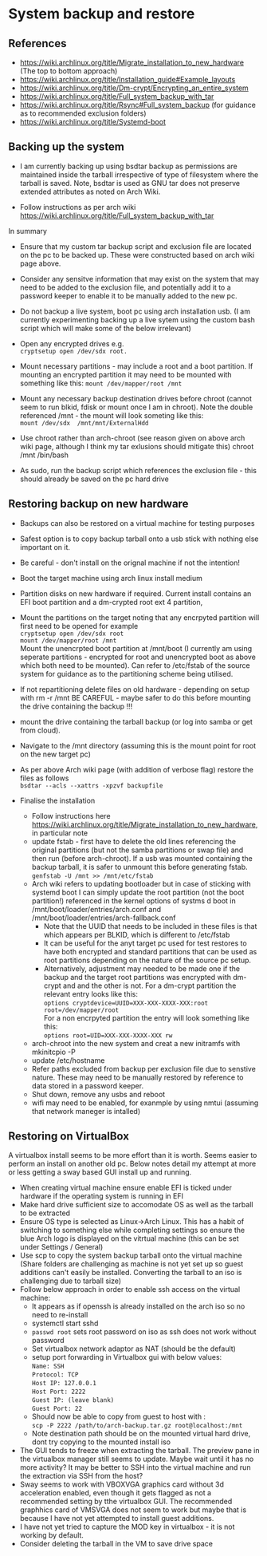 # System backup and restore

## References
 - https://wiki.archlinux.org/title/Migrate_installation_to_new_hardware  (The top to bottom approach)
 - https://wiki.archlinux.org/title/Installation_guide#Example_layouts
 - https://wiki.archlinux.org/title/Dm-crypt/Encrypting_an_entire_system
 - https://wiki.archlinux.org/title/Full_system_backup_with_tar
 - https://wiki.archlinux.org/title/Rsync#Full_system_backup  (for guidance as to recommended exclusion folders)
 - https://wiki.archlinux.org/title/Systemd-boot


## Backing up the system
- I am currently backing up using bsdtar backup as permissions are maintained inside the tarball irrespective of type of filesystem where the tarball is saved.  Note, bsdtar is used as GNU tar does not preserve extended attributes as noted on Arch Wiki.

- Follow instructions as per arch wiki
	https://wiki.archlinux.org/title/Full_system_backup_with_tar

In summary
 - Ensure that my custom tar backup script and exclusion file are located on the pc to be backed up.  These were constructed based on arch wiki page above.

 - Consider any sensitve information that may exist on the system that may need to be added to the exclusion file, and potentially add it to a password keeper to enable it to be manually added to the new pc.

 - Do not backup a live system, boot pc using arch installation usb.  (I am currently experimenting backing up a live sytem  using the custom bash script which will make some of the below irrelevant)

- Open any encrypted drives e.g. <br> `cryptsetup open /dev/sdx root.`

 - Mount necessary partitions - may include a root and a boot partition.  If mounting an encrypted partition it may need to be mounted with something like this:
    `mount /dev/mapper/root /mnt`

 - Mount any necessary backup destination drives before chroot (cannot seem to run blkid, fdisk or mount once I am in chroot).  Note the double referenced /mnt - the mount will look someting like this: <br>
 `mount /dev/sdx  /mnt/mnt/ExternalHdd`

 - Use chroot rather than arch-chroot (see reason given on above arch wiki page, although I think my tar exlusions should mitigate this)
	chroot /mnt /bin/bash

 - As sudo, run the backup script which references the exclusion file - this should already be saved on the pc hard drive



## Restoring backup on new hardware

 - Backups can also be restored on a virtual machine for testing purposes
 
 - Safest option is to copy backup tarball onto a usb stick with nothing else important on it.

 - Be careful - don't install on the orignal machine if not the intention!

 - Boot the target machine using arch linux install medium

 - Partition disks on new hardware if required.  Current install contains an EFI boot partition and a dm-crypted root ext 4 partition,
 
 - Mount the partitions on the target noting that any encrpyted partition will first need to be opened for example <br>
 `cryptsetup open /dev/sdx root` <br>
 `mount /dev/mapper/root /mnt` <br>
 Mount the unencrpted boot partition at /mnt/boot  (I currently am using seperate partitions - encrypted for root and unencrypted boot as above  which both need to be mounted).  Can refer to /etc/fstab of the source system for guidance as to the partitioning scheme being utilised.

 - If not repartitioning delete files on old hardware - depending on setup with rm -r /mnt   BE CAREFUL - maybe safer to do this before mounting the drive containing the backup !!! 

 - mount the drive containing the tarball backup (or log into samba or get from cloud).
 
 - Navigate to the /mnt directory (assuming this is the mount point for root on the new target pc)

 - As per above Arch wiki page (with addition of verbose flag) restore the files as follows <br>
	`bsdtar --acls --xattrs -xpzvf backupfile`
	
- Finalise the installation
	- Follow instructions here <br>
    https://wiki.archlinux.org/title/Migrate_installation_to_new_hardware, in particular note
	- update fstab - first have to delete the old lines referencing the  original partitions (but not the samba partitions or swap file) and then run (before arch-chroot).  If a usb was mounted containing the backup tarball, it is safer to unmount this before generating fstab. <br>
    `genfstab -U /mnt >> /mnt/etc/fstab`
	- Arch wiki refers to updating bootloader but in case of sticking with systemd boot I can simply update the root partition (not the boot partition!) referenced in the kernel options of systms d boot in /mnt/boot/loader/entries/arch.conf and /mnt/boot/loader/entries/arch-fallback.conf 
        - Note that the UUID that needs to be included in these files is that which appears per BLKID, which is different to /etc/fstab
        - It can be useful for the anyt target pc used for test restores to have both encrypted and standard partitions that can be used as root partitions depending on the nature of the source pc setup.
        - Alternatively, adjustment may needed to be made one if the backup and the target root partitions was encrypted with dm-crypt and and the other is not.  For a dm-crypt partition the relevant entry looks like this: <br>
        `options cryptdevice=UUID=XXX-XXX-XXXX-XXX:root root=/dev/mapper/root`<br>
        For a non encrpyted partition the entry will look something like this: <br>
        `options root=UID=XXX-XXX-XXXX-XXX rw`
	- arch-chroot into the new system and creat a new initramfs with mkinitcpio -P
	- update /etc/hostname
	- Refer paths excluded from backup per exclusion file due to senstive nature.  These may need to be manually restored by reference to data stored in a password keeper.
    - Shut down, remove any usbs and reboot
    - wifi may need to be enabled, for exanmple by using nmtui (assuming that network maneger is intalled)

## Restoring on VirtualBox

A virtualbox install seems to be more effort than it is worth.  Seems easier to perform an install on another old pc.  Below notes detail my attempt at more or less getting a sway based GUI install up and running.

- When creating virtual machine ensure enable EFI is ticked under hardware if the operating system is running in EFI 
- Make hard drive sufficient size to accomodate OS as well as the tarball to be extracted
- Ensure OS type is selected as Linux->Arch Linux.  This has a habit of switching to something else while completing settings so ensure the blue Arch logo is displayed on the vitrtual machine (this can be set under Settings / General)
- Use scp to copy the system backup tarball onto the virtual machine (Share folders are challenging as machine  is not yet set up so guest additions can't easily be installed.  Converting the tarball to an iso is challenging due to tarball size)
- Follow below approach in order to enable ssh access on the virtual machine:
    - It appears as if openssh is already installed on the arch iso so no need to re-install
    - systemctl start sshd
    - `passwd root` sets root password on iso as ssh does not work without password
    - Set virtualbox network adaptor as NAT (should be the default)
    - setup port forwarding in Virtualbox gui with below values: <br>
    `Name: SSH`<br>
`Protocol: TCP`<br>
`Host IP: 127.0.0.1`<br>
`Host Port: 2222`<br>
`Guest IP: (leave blank)`<br>
`Guest Port: 22`<br>
    - Should now be able to copy from guest to host with : <br>
    `scp -P 2222 /path/to/arch-backup.tar.gz root@localhost:/mnt`
    - Note destination path should be on the mounted virtual hard drive, dont try copying to the mounted install iso
 - The GUI tends to freeze when extracting the tarball.  The preview pane in the virtualbox manager still seems to update.  Maybe wait until it has no more activity?  It may be better to SSH into the virtual machine and run the extraction via SSH from the host?
 - Sway seems to work with VBOXVGA graphics card without 3d acceleration enabled, even though it gets flagged as not a recommended setting by tthe virtualbox GUI.  The recommended graphhics card of VMSVGA does not seem to work but maybe that is because I have not yet attempted to install guest additions.
 - I have not yet tried to capture the MOD key in virtualbox  - it is not working by default.
 - Consider deleting the tarball in the VM to save drive space

